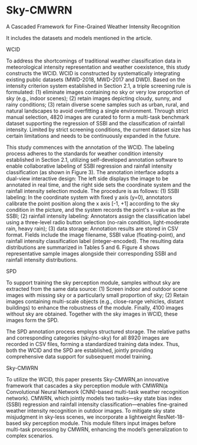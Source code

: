 # Sky-CMWRN
A Cascaded Framework for Fine-Grained Weather Intensity Recognition

It includes the datasets and models mentioned in the article.

WCID  

To address the shortcomings of traditional weather classification data in meteorological intensity representation and weather coexistence, this study constructs the WCID. WCID is constructed by systematically integrating existing public datasets (MWD-2018, MWD-2017 and DWD). Based on the intensity criterion system established in Section 2.1, a triple screening rule is formulated: (1) eliminate images containing no sky or very low proportion of sky (e.g., indoor scenes); (2) retain images depicting cloudy, sunny, and rainy conditions; (3) retain diverse scene samples such as urban, rural, and natural landscapes to avoid overfitting a single environment. Through strict manual selection, 4820 images are curated to form a multi-task benchmark dataset supporting the regression of SSBI and the classification of rainfall intensity. Limited by strict screening conditions, the current dataset size has certain limitations and needs to be continuously expanded in the future.  

This study commences with the annotation of the WCID. The labeling process adheres to the standards for weather condition intensity established in Section 2.1, utilizing self-developed annotation software to enable collaborative labeling of SSBI regression and rainfall intensity classification (as shown in Figure 3). The annotation interface adopts a dual-view interactive design: The left side displays the image to be annotated in real time, and the right side sets the coordinate system and the rainfall intensity selection module. The procedure is as follows: (1) SSBI labeling: In the coordinate system with fixed y axis (y=0), annotators calibrate the point position along the x axis [-1, +1] according to the sky condition in the picture, and the system records the point's x-value as the SSBI; (2) rainfall intensity labeling: Annotators assign the classification label using a three-level radio button selection (no-rain condition, light-moderate rain, heavy rain); (3) data storage: Annotation results are stored in CSV format. Fields include the image filename, SSBI value (floating-point), and rainfall intensity classification label (integer-encoded). The resulting data distributions are summarized in Tables 5 and 6. Figure 4 shows representative sample images alongside their corresponding SSBI and rainfall intensity distributions.  

SPD  

To support training the sky perception module, samples without sky are extracted from the same data source: (1) Screen indoor and outdoor scene images with missing sky or a particularly small proportion of sky; (2) Retain images containing multi-scale objects (e.g., close-range vehicles, distant buildings) to enhance the robustness of the module. Finally, 4100 images without sky are obtained. Together with the sky images in WCID, these images form the SPD.  

The SPD annotation process employs structured storage. The relative paths and corresponding categories (sky/no-sky) for all 8920 images are recorded in CSV files, forming a standardized training data index. Thus, both the WCID and the SPD are established, jointly providing comprehensive data support for subsequent model training.  


Sky-CMWRN  

To utilize the WCID, this paper presents Sky-CMWRN,an innovative framework that cascades a sky perception module with CMWRN(a Convolutional Neural Network (CNN)-based multi-task weather recognition network). CMWRN, which jointly models two tasks—sky state bias index (SSBI) regression and rainfall intensity classification—enables fine-grained weather intensity recognition in outdoor images. To mitigate sky state misjudgment in sky-less scenes, we incorporate a lightweight ResNet-18-based sky perception module. This module filters input images before multi-task processing by CMWRN, enhancing the model’s generalization to complex scenarios.
